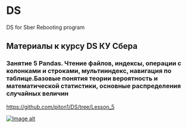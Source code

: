 # DS
DS for Sber Rebooting program

## Материалы к курсу DS КУ Сбера 

### Занятие 5 Pandas. Чтение файлов, индексы, операции с колонками и строками, мультииндекс, навигация по таблице.Базовые понятия теории вероятность и математической статистики, основные распределения случайных величин

https://github.com/piton1/DS/tree/Lesson_5

[![Image alt](https://github.com/piton1/DA/blob/main/poisson.png)](https://github.com/piton1/DS/blob/Lesson_5/%D0%97%D0%B0%D0%BD%D1%8F%D1%82%D0%B8%D0%B5%205v1.pdf)

